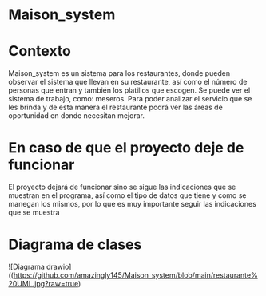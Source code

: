 # Maison_system
# Contexto
Maison_system es un sistema para los restaurantes, donde pueden observar el sistema que llevan en su restaurante, así como el número de personas que entran y también los platillos que escogen. Se puede ver el sistema de trabajo, como: meseros. Para poder analizar el servicio que se les brinda y de esta manera el restaurante podrá ver las áreas de oportunidad en donde necesitan mejorar.
# En caso de que el proyecto deje de funcionar
El proyecto dejará de funcionar sino se sigue las indicaciones que se muestran en el programa, así como el tipo de datos que tiene y como se manegan los mismos, por lo que es muy importante seguir las indicaciones que se muestra
# Diagrama de clases
![Diagrama drawio]((https://github.com/amazingly145/Maison_system/blob/main/restaurante%20UML.jpg?raw=true)
